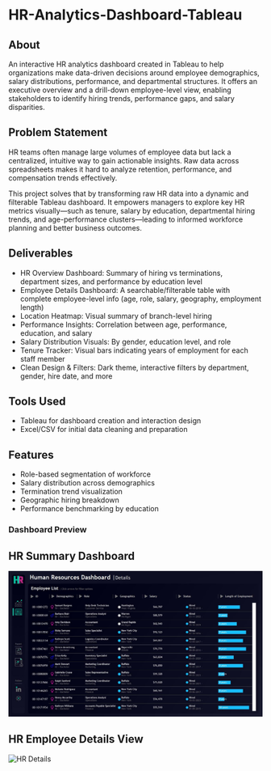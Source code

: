 # HR-Analytics-Dashboard-Tableau

## About

An interactive HR analytics dashboard created in Tableau to help organizations make data-driven decisions around employee demographics, salary distributions, performance, and departmental structures. It offers an executive overview and a drill-down employee-level view, enabling stakeholders to identify hiring trends, performance gaps, and salary disparities.

## Problem Statement

HR teams often manage large volumes of employee data but lack a centralized, intuitive way to gain actionable insights. Raw data across spreadsheets makes it hard to analyze retention, performance, and compensation trends effectively.

This project solves that by transforming raw HR data into a dynamic and filterable Tableau dashboard. It empowers managers to explore key HR metrics visually—such as tenure, salary by education, departmental hiring trends, and age-performance clusters—leading to informed workforce planning and better business outcomes.

## Deliverables

- HR Overview Dashboard: Summary of hiring vs terminations, department sizes, and performance by education level  
- Employee Details Dashboard: A searchable/filterable table with complete employee-level info (age, role, salary, geography, employment length)  
- Location Heatmap: Visual summary of branch-level hiring  
- Performance Insights: Correlation between age, performance, education, and salary  
- Salary Distribution Visuals: By gender, education level, and role  
- Tenure Tracker: Visual bars indicating years of employment for each staff member  
- Clean Design & Filters: Dark theme, interactive filters by department, gender, hire date, and more

## Tools Used

- Tableau for dashboard creation and interaction design  
- Excel/CSV for initial data cleaning and preparation

## Features

- Role-based segmentation of workforce  
- Salary distribution across demographics  
- Termination trend visualization  
- Geographic hiring breakdown  
- Performance benchmarking by education

### Dashboard Preview

## HR Summary Dashboard

![HR Summary](HR%20%20Details.jpg)

## HR Employee Details View

![HR Details](HR%20Details.jpg)


